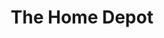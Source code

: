 ---
title: "The Home Depot"
url: /greensboro/the-home-depot-south-elm-eugene-street/
shop: Baumarkt
---